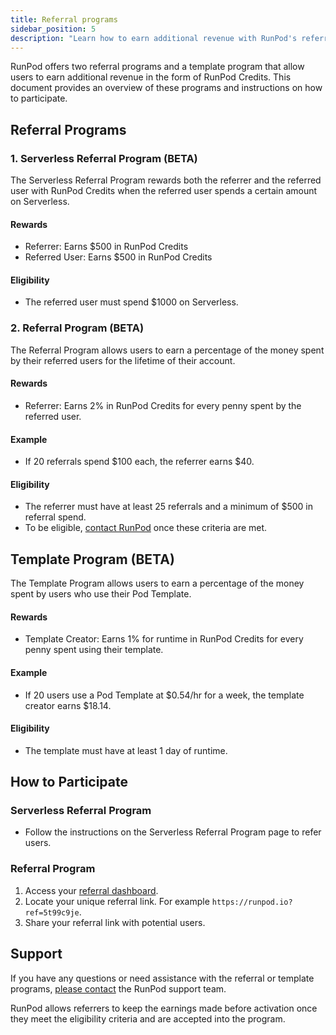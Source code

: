 ```yaml
---
title: Referral programs
sidebar_position: 5
description: "Learn how to earn additional revenue with RunPod's referral programs and template program, offering credits for referring users and template creators."
---
```


RunPod offers two referral programs and a template program that allow users to earn additional revenue in the form of RunPod Credits.
This document provides an overview of these programs and instructions on how to participate.

## Referral Programs

### 1. Serverless Referral Program (BETA)

The Serverless Referral Program rewards both the referrer and the referred user with RunPod Credits when the referred user spends a certain amount on Serverless.

#### Rewards

- Referrer: Earns $500 in RunPod Credits
- Referred User: Earns $500 in RunPod Credits

#### Eligibility

- The referred user must spend $1000 on Serverless.

### 2. Referral Program (BETA)

The Referral Program allows users to earn a percentage of the money spent by their referred users for the lifetime of their account.

#### Rewards

- Referrer: Earns 2% in RunPod Credits for every penny spent by the referred user.

#### Example

- If 20 referrals spend $100 each, the referrer earns $40.

#### Eligibility

- The referrer must have at least 25 referrals and a minimum of $500 in referral spend.
- To be eligible, [contact RunPod](https://contact.runpod.io/hc/en-us/requests/new) once these criteria are met.

## Template Program (BETA)

The Template Program allows users to earn a percentage of the money spent by users who use their Pod Template.

#### Rewards

- Template Creator: Earns 1% for runtime in RunPod Credits for every penny spent using their template.

#### Example

- If 20 users use a Pod Template at $0.54/hr for a week, the template creator earns $18.14.

#### Eligibility

- The template must have at least 1 day of runtime.

## How to Participate

### Serverless Referral Program

- Follow the instructions on the Serverless Referral Program page to refer users.

### Referral Program

1. Access your [referral dashboard](https://www.runpod.io/console/user/referrals).
2. Locate your unique referral link. For example `https://runpod.io?ref=5t99c9je`.
3. Share your referral link with potential users.


## Support

If you have any questions or need assistance with the referral or template programs, [please contact](https://contact.runpod.io/hc/en-us/requests/new) the RunPod support team.

RunPod allows referrers to keep the earnings made before activation once they meet the eligibility criteria and are accepted into the program.
